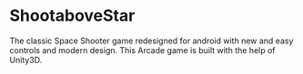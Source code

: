 # ShootaboveStar
The classic Space Shooter game redesigned for android with new and easy controls and modern design. This Arcade game is built with the help of Unity3D.
